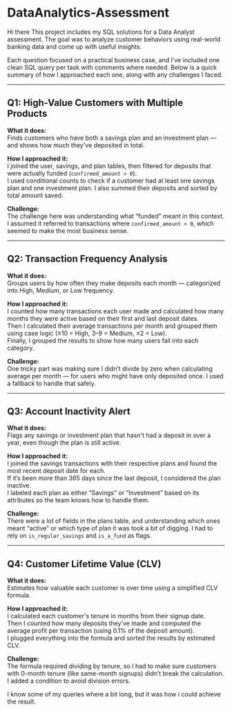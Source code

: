 # DataAnalytics-Assessment

Hi there
This project includes my SQL solutions for a Data Analyst assessment. The goal was to analyze customer behaviors using real-world banking data and come up with useful insights.

Each question focused on a practical business case, and I’ve included one clean SQL query per task with comments where needed. Below is a quick summary of how I approached each one, along with any challenges I faced.

---

## Q1: High-Value Customers with Multiple Products

**What it does:**  
Finds customers who have both a savings plan and an investment plan — and shows how much they've deposited in total.

**How I approached it:**  
I joined the user, savings, and plan tables, then filtered for deposits that were actually funded (`confirmed_amount > 0`).  
I used conditional counts to check if a customer had at least one savings plan and one investment plan. I also summed their deposits and sorted by total amount saved.

**Challenge:**  
The challenge here was understanding what “funded” meant in this context. I assumed it referred to transactions where `confirmed_amount > 0`, which seemed to make the most business sense.

---

## Q2: Transaction Frequency Analysis

**What it does:**  
Groups users by how often they make deposits each month — categorized into High, Medium, or Low frequency.

**How I approached it:**  
I counted how many transactions each user made and calculated how many months they were active based on their first and last deposit dates.  
Then I calculated their average transactions per month and grouped them using case logic (≥10 = High, 3–9 = Medium, ≤2 = Low).  
Finally, I grouped the results to show how many users fall into each category.

**Challenge:**  
One tricky part was making sure I didn’t divide by zero when calculating average per month — for users who might have only deposited once. I used a fallback to handle that safely.

---

## Q3: Account Inactivity Alert

**What it does:**  
Flags any savings or investment plan that hasn't had a deposit in over a year, even though the plan is still active.

**How I approached it:**  
I joined the savings transactions with their respective plans and found the most recent deposit date for each.  
If it’s been more than 365 days since the last deposit, I considered the plan inactive.  
I labeled each plan as either “Savings” or “Investment” based on its attributes so the team knows how to handle them.

**Challenge:**  
There were a lot of fields in the plans table, and understanding which ones meant “active” or which type of plan it was took a bit of digging. I had to rely on `is_regular_savings` and `is_a_fund` as flags.

---

## Q4: Customer Lifetime Value (CLV)

**What it does:**  
Estimates how valuable each customer is over time using a simplified CLV formula.

**How I approached it:**  
I calculated each customer's tenure in months from their signup date.  
Then I counted how many deposits they’ve made and computed the average profit per transaction (using 0.1% of the deposit amount).  
I plugged everything into the formula and sorted the results by estimated CLV.

**Challenge:**  
The formula required dividing by tenure, so I had to make sure customers with 0-month tenure (like same-month signups) didn’t break the calculation. I added a condition to avoid division errors.

I know some of my queries where a bit long, but it was how i could achieve the result.


